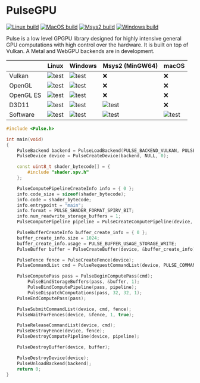 # PulseGPU

[![Linux build](https://github.com/ft-grmhd/Pulse/actions/workflows/linux-build.yml/badge.svg)](https://github.com/ft-grmhd/Pulse/actions/workflows/linux-build.yml)
[![MacOS build](https://github.com/ft-grmhd/Pulse/actions/workflows/macos-build.yml/badge.svg)](https://github.com/ft-grmhd/Pulse/actions/workflows/macos-build.yml)
[![Msys2 build](https://github.com/ft-grmhd/Pulse/actions/workflows/msys2-build.yml/badge.svg)](https://github.com/ft-grmhd/Pulse/actions/workflows/msys2-build.yml)
[![Windows build](https://github.com/ft-grmhd/Pulse/actions/workflows/windows-build.yml/badge.svg)](https://github.com/ft-grmhd/Pulse/actions/workflows/windows-build.yml)

Pulse is a low level GPGPU library designed for highly intensive general GPU computations with high control over the hardware. It is built on top of Vulkan. A Metal and WebGPU backends are in development.

|           | Linux | Windows | Msys2 (MinGW64) | macOS
 ---------- | ----- | ------- | --------------- | -----
Vulkan      | ![test](https://github.com/ft-grmhd/Pulse/actions/workflows/vulkan-test-linux.yml/badge.svg) | ![test](https://github.com/ft-grmhd/Pulse/actions/workflows/vulkan-test-windows.yml/badge.svg) | ❌ | ❌
OpenGL      | ![test](https://github.com/ft-grmhd/Pulse/actions/workflows/opengl-test-linux.yml/badge.svg) | ![test](https://github.com/ft-grmhd/Pulse/actions/workflows/opengl-test-windows.yml/badge.svg) | ❌ | ❌
OpenGL ES   | ![test](https://github.com/ft-grmhd/Pulse/actions/workflows/opengl-es-test-linux.yml/badge.svg) | ![test](https://github.com/ft-grmhd/Pulse/actions/workflows/opengl-es-test-windows.yml/badge.svg) | ❌ | ❌
D3D11       | ![test](https://github.com/ft-grmhd/Pulse/actions/workflows/d3d11-test-linux.yml/badge.svg) | ![test](https://github.com/ft-grmhd/Pulse/actions/workflows/d3d11-test-windows.yml/badge.svg) | ![test](https://github.com/ft-grmhd/Pulse/actions/workflows/d3d11-test-msys2.yml/badge.svg) | ❌
Software    | ![test](https://github.com/ft-grmhd/Pulse/actions/workflows/software-test-linux.yml/badge.svg) | ![test](https://github.com/ft-grmhd/Pulse/actions/workflows/software-test-windows.yml/badge.svg) | ![test](https://github.com/ft-grmhd/Pulse/actions/workflows/software-test-msys2.yml/badge.svg) | ![test](https://github.com/ft-grmhd/Pulse/actions/workflows/software-test-macos.yml/badge.svg)

```cpp
#include <Pulse.h>

int main(void)
{
	PulseBackend backend = PulseLoadBackend(PULSE_BACKEND_VULKAN, PULSE_SHADER_FORMAT_SPIRV_BIT, PULSE_NO_DEBUG);
	PulseDevice device = PulseCreateDevice(backend, NULL, 0);

	const uint8_t shader_bytecode[] = {
		#include "shader.spv.h"
	};

	PulseComputePipelineCreateInfo info = { 0 };
	info.code_size = sizeof(shader_bytecode);
	info.code = shader_bytecode;
	info.entrypoint = "main";
	info.format = PULSE_SHADER_FORMAT_SPIRV_BIT;
	info.num_readwrite_storage_buffers = 1;
	PulseComputePipeline pipeline = PulseCreateComputePipeline(device, &info);

	PulseBufferCreateInfo buffer_create_info = { 0 };
	buffer_create_info.size = 1024;
	buffer_create_info.usage = PULSE_BUFFER_USAGE_STORAGE_WRITE;
	PulseBuffer buffer = PulseCreateBuffer(device, &buffer_create_info);

	PulseFence fence = PulseCreateFence(device);
	PulseCommandList cmd = PulseRequestCommandList(device, PULSE_COMMAND_LIST_GENERAL);

	PulseComputePass pass = PulseBeginComputePass(cmd);
		PulseBindStorageBuffers(pass, &buffer, 1);
		PulseBindComputePipeline(pass, pipeline);
		PulseDispatchComputations(pass, 32, 32, 1);
	PulseEndComputePass(pass);

	PulseSubmitCommandList(device, cmd, fence);
	PulseWaitForFences(device, &fence, 1, true);

	PulseReleaseCommandList(device, cmd);
	PulseDestroyFence(device, fence);
	PulseDestroyComputePipeline(device, pipeline);

	PulseDestroyBuffer(device, buffer);

	PulseDestroyDevice(device);
	PulseUnloadBackend(backend);
	return 0;
}
```
